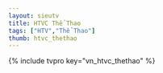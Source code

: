 ```yaml
---
layout: sieutv
title: HTVC Thể Thao
tags: ["HTV","Thể Thao"]
thumb: htvc_thethao
---
```

{% include tvpro key="vn_htvc_thethao" %}

